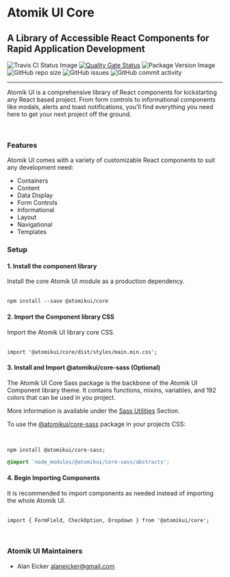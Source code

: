 <h1 id="brand-heading">Atomik UI Core</h1>
<h2 id="brand-subheading">A Library of Accessible React Components for Rapid Application Development</h2>

![Travis CI Status Image](https://travis-ci.com/alaneicker1975/atomik-ui.svg?branch=master)
[![Quality Gate Status](https://sonarcloud.io/api/project_badges/measure?project=atomikui_atomikui-core&metric=alert_status)](https://sonarcloud.io/dashboard?id=atomikui_atomikui-core)
![Package Version Image](https://badgen.net/npm/v/@atomikui/core)
![GitHub repo size](https://img.shields.io/github/repo-size/alaneicker1975/atomik-ui)
![GitHub issues](https://img.shields.io/github/issues-raw/alaneicker1975/atomik-ui)
![GitHub commit activity](https://img.shields.io/github/commit-activity/y/alaneicker1975/atomik-ui)

<hr />

Atomik UI is a comprehensive library of React components for kickstarting any React based project. From form controls to informational components like modals, alerts and toast notifications, you'll find everything you need here to get your next project off the ground.

<br />

### Features

Atomik UI comes with a variety of customizable React components to suit any development need:

- Containers
- Content
- Data Display
- Form Controls
- Informational
- Layout
- Navigational
- Templates

### Setup

#### 1. Install the component library

Install the core Atomik UI module as a production dependency.
<br /><br />

```html
npm install --save @atomikui/core
```

#### 2. Import the Component library CSS

Import the Atomik UI library core CSS.
<br /><br />

```html
import '@atomikui/core/dist/styles/main.min.css';
```

#### 3. Install and Import @atomikui/core-sass (Optional)

The Atomik UI Core Sass package is the backbone of the Atomik UI Component library theme. It contains functions, mixins, variables, and 192 colors that can be used in you project.

More information is available under the [Sass Utilities](https://www.atomikui.com/#/Sass%20Utilities) Section.

To use the [@atomikui/core-sass](https://www.npmjs.com/package/@atomikui/core-sass) package in your projects CSS:

<br />

```html
npm install @atomikui/core-sass;
```

```css
@import 'node_modules/@atomikui/core-sass/abstracts';
```

#### 4. Begin Importing Components

It is recommended to import components as needed instead of importing the whole Atomik UI.
<br /><br />

```html
import { FormField, CheckOption, Dropdown } from '@atomikui/core';
```

<br />

### Atomik UI Maintainers

- Alan Eicker [alaneicker@gmail.com](mailto:alaneicker@gmail.com)
